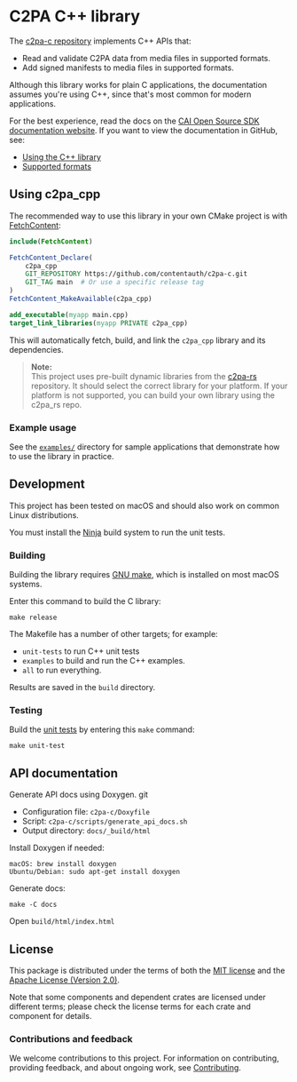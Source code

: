 # C2PA C++ library

The [c2pa-c repository](https://github.com/contentauth/c2pa-c) implements C++ APIs that:
- Read and validate C2PA data from media files in supported formats.
- Add signed manifests to media files in supported formats.

Although this library works for plain C applications, the documentation assumes you're using C++, since that's most common for modern applications.

<div class="hide-doxygen" >
<div style={{display: 'none'}}>

For the best experience, read the docs on the [CAI Open Source SDK documentation website](https://opensource.contentauthenticity.org/docs/c2pa-c).  If you want to view the documentation in GitHub, see:
- [Using the C++ library](docs/usage.md)
- [Supported formats](https://github.com/contentauth/c2pa-rs/blob/crandmck/reorg-docs/docs/supported-formats.md)

</div>
</div>

## Using c2pa_cpp 

The recommended way to use this library in your own CMake project is with [FetchContent](https://cmake.org/cmake/help/latest/module/FetchContent.html):

```cmake
include(FetchContent)

FetchContent_Declare(
    c2pa_cpp
    GIT_REPOSITORY https://github.com/contentauth/c2pa-c.git
    GIT_TAG main  # Or use a specific release tag
)
FetchContent_MakeAvailable(c2pa_cpp)

add_executable(myapp main.cpp)
target_link_libraries(myapp PRIVATE c2pa_cpp)
```

This will automatically fetch, build, and link the `c2pa_cpp` library and its dependencies.  

> **Note:**  
> This project uses pre-built dynamic libraries from the [c2pa-rs](https://github.com/contentauth/c2pa-rs) repository. It should select the correct library for your platform. If your platform is not supported, you can build your own library using the c2pa_rs repo.

### Example usage

See the [`examples/`](examples/) directory for sample applications that demonstrate how to use the library in practice.  

## Development

This project has been tested on macOS and should also work on common Linux distributions.


You must install the [Ninja](https://github.com/ninja-build/ninja/wiki/Pre-built-Ninja-packages) build system to run the unit tests. 

### Building 

Building the library requires [GNU make](https://www.gnu.org/software/make/), which is installed on most macOS systems.

Enter this command to build the C library: 

```
make release
```

The Makefile has a number of other targets; for example:
- `unit-tests` to run C++ unit tests
- `examples` to build and run the C++ examples.
- `all` to run everything.

Results are saved in the `build` directory.

### Testing

Build the [unit tests](https://github.com/contentauth/c2pa-c/tree/main/tests) by entering this `make` command:

```
make unit-test
```

## API documentation

Generate API docs using Doxygen.
git 
- Configuration file: `c2pa-c/Doxyfile` 
- Script: `c2pa-c/scripts/generate_api_docs.sh`
- Output directory: `docs/_build/html`

Install Doxygen if needed:

```
macOS: brew install doxygen
Ubuntu/Debian: sudo apt-get install doxygen
```

Generate docs:
```
make -C docs
```

Open `build/html/index.html`

## License

This package is distributed under the terms of both the [MIT license](https://github.com/contentauth/c2pa-c/blob/main/LICENSE-MIT) and the [Apache License (Version 2.0)](https://github.com/contentauth/c2pa-c/blob/main/LICENSE-APACHE).

Note that some components and dependent crates are licensed under different terms; please check the license terms for each crate and component for details.

### Contributions and feedback

We welcome contributions to this project.  For information on contributing, providing feedback, and about ongoing work, see [Contributing](https://github.com/contentauth/c2pa-c/blob/main/CONTRIBUTING.md).


